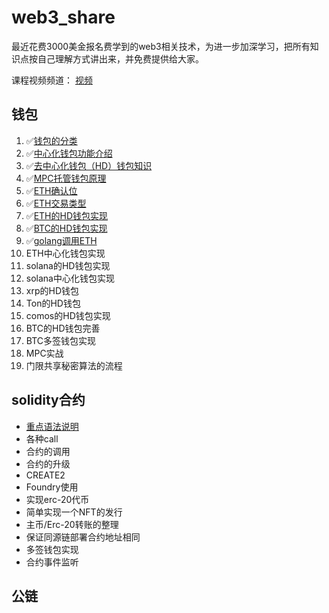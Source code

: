 # web3_share

最近花费3000美金报名费学到的web3相关技术，为进一步加深学习，把所有知识点按自己理解方式讲出来，并免费提供给大家。

课程视频频道： [视频](https://www.youtube.com/playlist?list=PLdQ33vAo9pkuoH7CXfjvdP4g-NJ_PRIwp)

## 钱包

1. ✅[钱包的分类](https://github.com/0xweb-3/web3_share/tree/main/wallet-doc/01.%E9%92%B1%E5%8C%85%E5%88%86%E7%B1%BB)
2. ✅[中心化钱包功能介绍](https://github.com/0xweb-3/web3_share/tree/main/wallet-doc/02.%E4%B8%AD%E5%BF%83%E5%8C%96%E9%92%B1%E5%8C%85)
3. ✅[去中心化钱包（HD）钱包知识](https://github.com/0xweb-3/web3_share/blob/main/wallet-doc/03.HD%E9%92%B1%E5%8C%85/README.md)
4. ✅[MPC托管钱包原理](https://github.com/0xweb-3/web3_share/tree/main/wallet-doc/04.MPC%E6%89%98%E7%AE%A1%E9%92%B1%E5%8C%85%E5%8E%9F%E7%90%86)
5. ✅[ETH确认位](https://github.com/0xweb-3/web3_share/tree/main/wallet-doc/05.ETH%E7%A1%AE%E8%AE%A4%E4%BD%8D)
6. ✅[ETH交易类型](https://github.com/0xweb-3/web3_share/tree/main/wallet-doc/06.ETH%E4%BA%A4%E6%98%93%E7%B1%BB%E5%9E%8B)
7. ✅[ETH的HD钱包实现](https://github.com/0xweb-3/web3_share/tree/main/wallet-doc/07.ETH%E5%8E%BB%E4%B8%AD%E5%BF%83%E5%8C%96%E9%92%B1%E5%8C%85%E5%AE%9E%E7%8E%B0)
8. ✅[BTC的HD钱包实现](https://github.com/0xweb-3/ts_btc_hd_wallet)
9. ✅[golang调用ETH](https://github.com/0xweb-3/go_eth_study)
10. ETH中心化钱包实现
11. solana的HD钱包实现
12. solana中心化钱包实现
13. xrp的HD钱包
14. Ton的HD钱包
15. comos的HD钱包实现
16. BTC的HD钱包完善
17. BTC多签钱包实现
18. MPC实战
19. 门限共享秘密算法的流程

## solidity合约
* [重点语法说明](https://github.com/0xweb-3/web3_share/tree/main/solidity-doc/01%E9%87%8D%E7%82%B9%E8%AF%AD%E6%B3%95%E8%AF%B4%E6%98%8E)
* 各种call
* 合约的调用
* 合约的升级
* CREATE2
* Foundry使用
* 实现erc-20代币
* 简单实现一个NFT的发行
* 主币/Erc-20转账的整理
* 保证同源链部署合约地址相同
* 多签钱包实现
* 合约事件监听

## 公链

